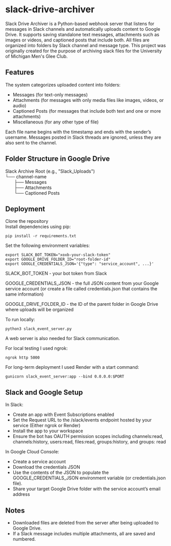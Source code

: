 # slack-drive-archiver

Slack Drive Archiver is a Python-based webhook server that listens for messages in Slack channels and automatically uploads content to Google Drive. It supports saving standalone text messages, attachments such as images or videos, and captioned posts that include both. All files are organized into folders by Slack channel and message type. This project was originally created for the purpose of archiving slack files for the University of Michigan Men's Glee Club.

## Features

The system categorizes uploaded content into folders:

- Messages (for text-only messages)  
- Attachments (for messages with only media files like images, videos, or audio)  
- Captioned Posts (for messages that include both text and one or more attachments)  
- Miscellaneous (for any other type of file)

Each file name begins with the timestamp and ends with the sender’s username. Messages posted in Slack threads are ignored, unless they are also sent to the channel.

## Folder Structure in Google Drive

Slack Archive Root (e.g., "Slack_Uploads")  
└── channel-name  
  ├── Messages  
  ├── Attachments  
  └── Captioned Posts  

## Deployment

Clone the repository  
Install dependencies using pip:

```
pip install -r requirements.txt
```

Set the following environment variables:
```
export SLACK_BOT_TOKEN="xoxb-your-slack-token"
export GOOGLE_DRIVE_FOLDER_ID="root-folder-id"
export GOOGLE_CREDENTIALS_JSON='{"type": "service_account", ...}'
```
SLACK_BOT_TOKEN - your bot token from Slack 

GOOGLE_CREDENTIALS_JSON - the full JSON content from your Google service account (or create a file called credentials.json that contains the same information)

GOOGLE_DRIVE_FOLDER_ID - the ID of the parent folder in Google Drive where uploads will be organized  

To run locally:
```
python3 slack_event_server.py
```  

A web server is also needed for Slack communication. 

For local testing I used ngrok:

```
ngrok http 5000
```

For long-term deployment I used Render with a start command:

```
gunicorn slack_event_server:app --bind 0.0.0.0:$PORT
```

## Slack and Google Setup

In Slack: 
- Create an app with Event Subscriptions enabled
- Set the Request URL to the /slack/events endpoint hosted by your service (Either ngrok or Render)
- Install the app to your workspace
- Ensure the bot has OAUTH permission scopes including channels:read, channels:history, users:read, files:read, groups:history, and groups: read

In Google Cloud Console:
- Create a service account
- Download the credentials JSON
- Use the contents of the JSON to populate the GOOGLE_CREDENTIALS_JSON environment variable (or credentials.json file).
- Share your target Google Drive folder with the service account’s email address

## Notes

- Downloaded files are deleted from the server after being uploaded to Google Drive.  
- If a Slack message includes multiple attachments, all are saved and numbered.  

